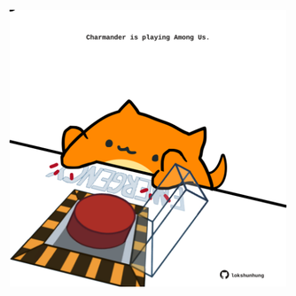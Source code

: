 <!-- built at 06/07/2024, 02:12:25 UTC -->
<p align="center">
  <img width="500" height="500" src="./ReadmeImage.svg">
</p>

